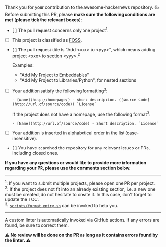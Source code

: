 Thank you for your contribution to the awesome-hackernews repository. :thumbsup:<br>
Before submitting this PR, please **make sure the following conditions are met** (**please tick the relevant boxes**):

- [ ] The pull request concerns only one project<sup>1</sup>.
- [ ] This project is classified as [FOSS](https://en.wikipedia.org/wiki/Free_and_open-source_software).
- [ ] The pull request title is "Add &lt;xxx&gt; to &lt;yyy&gt;", which means adding project &lt;xxx&gt; to section &lt;yyy&gt;.<sup>2</sup>
  
  Examples:
  - "Add My Project to Embeddables"
  - "Add My Project to Libraries/Python", for nested sections
- [ ] Your addition satisfy the following formatting<sup>3</sup>:

  ```
  - [Name](http://homepage/) - Short description. ([Source Code](http://url.of/source/code)) `License`
  ```

  If the project does not have a homepage, use the following format<sup>3</sup>:

  ```
  - [Name](http://url.of/source/code) - Short description. `License`
  ```

- [ ] Your addition is inserted in alphabetical order in the list (case-insensitive).
- [ ] You have searched the repository for any relevant issues or PRs, including closed ones.

**If you have any questions or would like to provide more information regarding your PR, please use the comments section below.**

---

<sup>1</sup>: If you want to submit multiple projects, please open one PR per project.<br>
<sup>2</sup>: If the project does not fit into an already existing section, i.e. a new one must be created, do not hesitate to create it. In this case, don't forget to update the TOC.<br>
<sup>3</sup>: [`scripts/format_entry.sh`](https://github.com/bminusl/awesome-hackernews/blob/main/scripts/format_entry.sh) can be invoked to help you.

---

A custom linter is automatically invoked via GitHub actions. If any errors are found, be sure to correct them.

**⚠️ No review will be done on the PR as long as it contains errors found by the linter. ⚠️**
